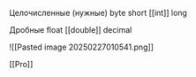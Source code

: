 Целочисленные (нужные)
byte
short
[[int]]
long

Дробные
float
[[double]]
decimal

![[Pasted image 20250227010541.png]]

[[Pro]]